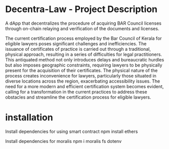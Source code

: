# Decentra-Law - Project Description
A dApp that decentralizes the procedure of acquiring BAR Council licenses through on-chain relaying and verification of the documents and licenses.

The current certification process employed by the Bar Council of Kerala for eligible lawyers poses significant challenges and inefficiencies. The issuance of certificates of practice is carried out through a traditional, physical approach, resulting in a series of difficulties for legal practitioners. This antiquated method not only introduces delays and bureaucratic hurdles but also imposes geographic constraints, requiring lawyers to be physically present for the acquisition of their certificates. The physical nature of the process creates inconvenience for lawyers, particularly those situated in diverse locations across the region, exacerbating accessibility issues. The need for a more modern and efficient certification system becomes evident, calling for a transformation in the current practices to address these obstacles and streamline the certification process for eligible lawyers.

# installation
Install dependencies for using smart contract
npm install ethers

Install dependencies for moralis
npm i moralis fs dotenv
